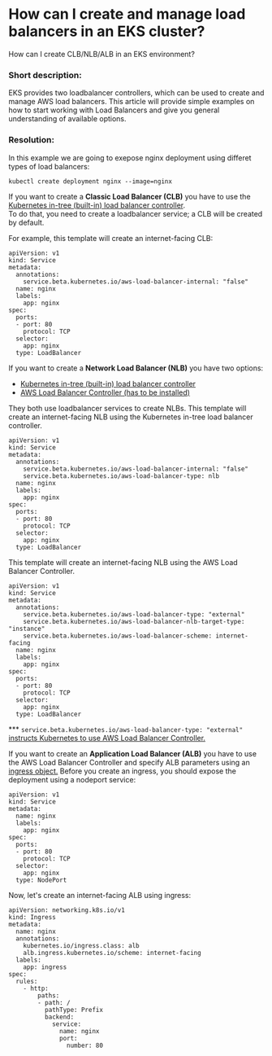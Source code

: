 # How can I create and manage load balancers in an EKS cluster?
How can I create CLB/NLB/ALB in an EKS environment?

### Short description:
EKS provides two loadbalancer controllers, which can be used to create and manage AWS load balancers. This article will provide simple examples on how to start working with Load Balancers and give you general understanding of available options.

### Resolution:
In this example we are going to exepose nginx deployment using differet types of load balancers:
```
kubectl create deployment nginx --image=nginx
```
If you want to create a **Classic Load Balancer (CLB)** you have to use the [Kubernetes in-tree (built-in) load balancer controller](https://kubernetes.io/docs/concepts/services-networking/service/#loadbalancer).<br>
To do that, you need to create a loadbalancer service; a CLB will be created by default.

For example, this template will create an internet-facing CLB:
```
apiVersion: v1
kind: Service
metadata:
  annotations:
    service.beta.kubernetes.io/aws-load-balancer-internal: "false"
  name: nginx
  labels:
    app: nginx
spec:
  ports:
  - port: 80
    protocol: TCP
  selector:
    app: nginx
  type: LoadBalancer
```

If you want to create a **Network Load Balancer (NLB)** you have two options: 
- [Kubernetes in-tree (built-in) load balancer controller](https://kubernetes.io/docs/concepts/services-networking/service/#aws-nlb-support)
- [AWS Load Balancer Controller (has to be installed)](https://docs.aws.amazon.com/eks/latest/userguide/aws-load-balancer-controller.html)

They both use loadbalancer services to create NLBs.
This template will create an internet-facing NLB using the Kubernetes in-tree load balancer controller.
```
apiVersion: v1
kind: Service
metadata:
  annotations:
    service.beta.kubernetes.io/aws-load-balancer-internal: "false"
    service.beta.kubernetes.io/aws-load-balancer-type: nlb
  name: nginx
  labels:
    app: nginx
spec:
  ports:
  - port: 80
    protocol: TCP
  selector:
    app: nginx
  type: LoadBalancer
```

This template will create an internet-facing NLB using the AWS Load Balancer Controller.
```
apiVersion: v1
kind: Service
metadata:
  annotations:
    service.beta.kubernetes.io/aws-load-balancer-type: "external"
    service.beta.kubernetes.io/aws-load-balancer-nlb-target-type: "instance"
    service.beta.kubernetes.io/aws-load-balancer-scheme: internet-facing
  name: nginx
  labels:
    app: nginx
spec:
  ports:
  - port: 80
    protocol: TCP
  selector:
    app: nginx
  type: LoadBalancer
```
*** `service.beta.kubernetes.io/aws-load-balancer-type: "external"` [instructs Kubernetes to use AWS Load Balancer Controller.](https://kubernetes-sigs.github.io/aws-load-balancer-controller/v2.2/guide/service/nlb/#configuration)

If you want to create an **Application Load Balancer (ALB)** you have to use the AWS Load Balancer Controller and specify ALB parameters using an [ingress object.](https://kubernetes-sigs.github.io/aws-load-balancer-controller/v2.2/guide/ingress/spec/)
Before you create an ingress, you should expose the deployment using a nodeport service:
```
apiVersion: v1
kind: Service
metadata:
  name: nginx
  labels:
    app: nginx
spec:
  ports:
  - port: 80
    protocol: TCP
  selector:
    app: nginx
  type: NodePort
```

Now, let's create an internet-facing ALB using ingress:
```
apiVersion: networking.k8s.io/v1
kind: Ingress
metadata:
  name: nginx
  annotations:
    kubernetes.io/ingress.class: alb
    alb.ingress.kubernetes.io/scheme: internet-facing
  labels:
    app: ingress
spec:
  rules:
    - http:
        paths:
        - path: /
          pathType: Prefix
          backend:
            service:
              name: nginx
              port:
                number: 80
```

